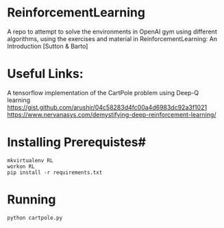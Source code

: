 # ReinforcementLearning
A repo to attempt to solve the environments in OpenAI gym using different algorithms, using the exercises and material in ReinforcementLearning: An Introduction [Sutton &amp; Barto]

# Useful Links:

A tensorflow implementation of the CartPole problem using Deep-Q learning
https://gist.github.com/arushir/04c58283d4fc00a4d6983dc92a3f1021
https://www.nervanasys.com/demystifying-deep-reinforcement-learning/




# Installing Prerequistes#

```
mkvirtualenv RL
workon RL
pip install -r requirements.txt
```

# Running 
```
python cartpole.py
```


